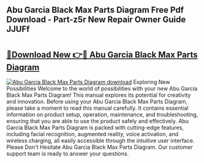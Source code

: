 ## Abu Garcia Black Max Parts Diagram Free Pdf Download - Part-z5r New Repair Owner Guide JJUFf

# <h2><a href="http://dfrfc8i.blite.top/?on=Abu+Garcia+Black+Max+Parts+Diagram">🔗Download New 👉🔴 Abu Garcia Black Max Parts Diagram</a></h2>

[![Abu Garcia Black Max Parts Diagram download](https://i.imgur.com/lujVjoI.png)](http://dfrfc8i.blite.top/?on=Abu+Garcia+Black+Max+Parts+Diagram)
Exploring New Possibilities Welcome to the world of possibilities with your new Abu Garcia Black Max Parts Diagram! This manual explores its potential for creativity and innovation. Before using your Abu Garcia Black Max Parts Diagram, please take a moment to read this manual carefully. It contains essential information on product setup, operation, maintenance, and troubleshooting, ensuring that you are able to use the product safely and effectively. Abu Garcia Black Max Parts Diagram is packed with cutting-edge features, including facial recognition, augmented reality, voice activation, and wireless charging, all easily accessible through the intuitive user interface. Please Don't Hesitate Abu Garcia Black Max Parts Diagram. Our customer support team is ready to answer your questions.
